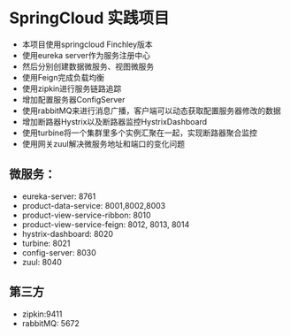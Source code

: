 # SpringCloud 实践项目
- 本项目使用springcloud Finchley版本
- 使用eureka server作为服务注册中心
- 然后分别创建数据微服务、视图微服务
- 使用Feign完成负载均衡
- 使用zipkin进行服务链路追踪
- 增加配置服务器ConfigServer
- 使用rabbitMQ来进行消息广播，客户端可以动态获取配置服务器修改的数据
- 增加断路器Hystrix以及断路器监控HystrixDashboard
- 使用turbine将一个集群里多个实例汇聚在一起，实现断路器聚合监控
- 使用网关zuul解决微服务地址和端口的变化问题
## 微服务：
   - eureka-server: 8761
   - product-data-service: 8001,8002,8003
   - product-view-service-ribbon: 8010
   - product-view-service-feign: 8012, 8013, 8014
   - hystrix-dashboard: 8020
   - turbine: 8021
   - config-server: 8030
   - zuul: 8040
## 第三方
   - zipkin:9411
   - rabbitMQ: 5672
